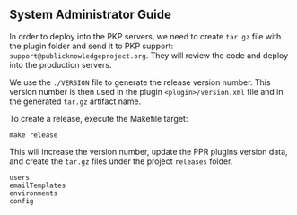 ## System Administrator Guide
In order to deploy into the PKP servers, we need to create ``tar.gz`` file with the plugin folder and
send it to PKP support: ``support@publicknowledgeproject.org``. They will review the code and deploy into the production servers.

We use the ``./VERSION`` file to generate the release version number.
This version number is then used in the plugin ``<plugin>/version.xml`` file and in the generated ``tar.gz`` artifact name.

To create a release, execute the Makefile target:
```
make release
```
This will increase the version number, update the PPR plugins version data, and create the ``tar.gz`` files under the project ``releases`` folder. 

```{toctree}
users
emailTemplates
environments
config
